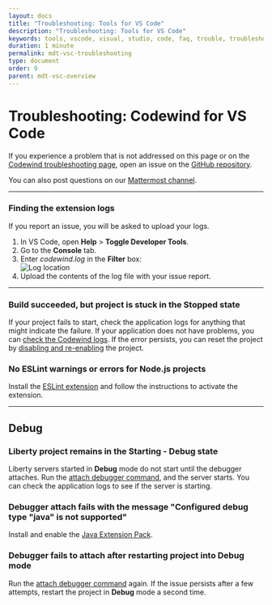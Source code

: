 ```yaml
---
layout: docs
title: "Troubleshooting: Tools for VS Code"
description: "Troubleshooting: Tools for VS Code"
keywords: tools, vscode, visual, studio, code, faq, trouble, troubleshoot, problem, bug, Codewind for VS Code troubleshooting, extension logs, stuck, project status, No ESLint warnings or errors for Node.js projects, debug
duration: 1 minute
permalink: mdt-vsc-troubleshooting
type: document
order: 9
parent: mdt-vsc-overview
---
```


# Troubleshooting: Codewind for VS Code

If you experience a problem that is not addressed on this page or on the [Codewind troubleshooting page](troubleshooting), open an issue on the [GitHub repository](https://github.com/eclipse/codewind-vscode/issues).

You can also post questions on our [Mattermost channel](https://mattermost.eclipse.org/eclipse/channels/eclipse-codewind).

***

### **Finding the extension logs**

If you report an issue, you will be asked to upload your logs.

1. In VS Code, open **Help** > **Toggle Developer Tools**.
2. Go to the **Console** tab.
3. Enter *codewind.log* in the **Filter** box:
<br>![Log location](dist/images/cdt-vsc/logs-location.png)
4. Upload the contents of the log file with your issue report.

***

### **Build succeeded, but project is stuck in the Stopped state**
If your project fails to start, check the application logs for anything that might indicate the failure.
If your application does not have problems, you can [check the Codewind logs](troubleshooting#check-the-logs).
If the error persists, you can reset the project by [disabling and re-enabling](mdt-vsc-commands-project#enable-or-disable-project) the project.

### **No ESLint warnings or errors for Node.js projects**
Install the [ESLint extension](https://marketplace.visualstudio.com/items?itemName=dbaeumer.vscode-eslint) and follow the instructions to activate the extension.

***

## **Debug**
### **Liberty project remains in the Starting - Debug state**
Liberty servers started in **Debug** mode do not start until the debugger attaches. Run the [attach debugger command](mdt-vsc-commands-restart-and-debug#attach-debugger), and the server starts. You can check the application logs to see if the server is starting.
### **Debugger attach fails with the message "Configured debug type "java" is not supported"**
Install and enable the [Java Extension Pack](https://marketplace.visualstudio.com/items?itemName=vscjava.vscode-java-pack).
### **Debugger fails to attach after restarting project into Debug mode**
Run the [attach debugger command](mdt-vsc-commands-restart-and-debug#attach-debugger) again. If the issue persists after a few attempts, restart the project in **Debug** mode a second time.
